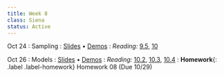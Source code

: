 ```yaml
---
title: Week 8
class: Siena
status: Active
---
```


Oct 24
: Sampling
  : [Slides]() &#8226; [Demos]()
: *Reading:* [9.5](https://inferentialthinking.com/chapters/09/5/Finding_Probabilities.html), [10](https://inferentialthinking.com/chapters/10/Sampling_and_Empirical_Distributions.html)


Oct 26
: Models
  : [Slides]() &#8226; [Demos]()
: *Reading:* [10.2](https://inferentialthinking.com/chapters/10/2/Sampling_from_a_Population.html), [10.3](https://inferentialthinking.com/chapters/10/3/Empirical_Distribution_of_a_Statistic.html), [10.4](https://inferentialthinking.com/chapters/10/4/Random_Sampling_in_Python.html)
: **Homework**{: .label .label-homework} Homework 08 (Due 10/29)

